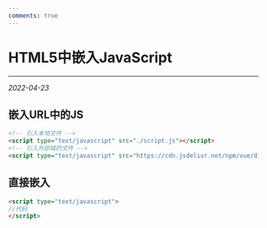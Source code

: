 ```yaml
---
comments: true
---
```


# HTML5中嵌入JavaScript

***

<em>2022-04-23</em>

## 嵌入URL中的JS
``` html
<!-- 引入本地文件 -->
<script type="text/javascript" src="./script.js"></script>
<!-- 引入外部域的文件 -->
<script type="text/javascript" src="https://cdn.jsdelivr.net/npm/vue/dist/vue.js"></script>
```

## 直接嵌入
``` html
<script type="text/javascript">
//代码
</script>
```
